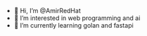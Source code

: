- 👋 Hi, I’m @AmirRedHat
- 👀 I’m interested in web programming and ai
- 🌱 I’m currently learning golan and fastapi

<!---
AmirRedHat/AmirRedHat is a ✨ special ✨ repository because its `README.md` (this file) appears on your GitHub profile.
You can click the Preview link to take a look at your changes.
--->
